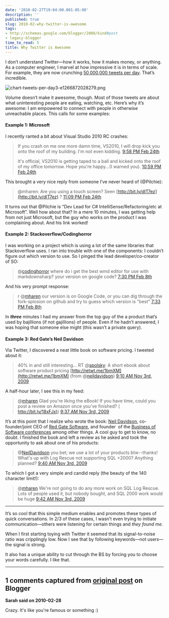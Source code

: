 ```yaml
---
date: '2010-02-27T19:04:00.001-05:00'
description: ''
published: true
slug: 2010-02-why-twitter-is-awesome
tags:
- http://schemas.google.com/blogger/2008/kind#post
- legacy-blogger
time_to_read: 5
title: Why Twitter is Awesome
---
```



I don’t understand Twitter—how it works, how it makes money, or anything. As a computer engineer, I marvel at how impressive it is in terms of scale. For example, they are now crunching [50,000,000 tweets per day](http://mashable.com/2010/02/22/twitter-50-million-tweets/). That’s incredible.

![chart-tweets-per-day3-e1266872028279.png](chart-tweets-per-day3-e1266872028279.png)

Volume doesn’t make it awesome, though. Most of those tweets are about what uninteresting people are eating, watching, etc. Here’s why it’s awesome: I am empowered to connect with people in otherwise unreachable places. This calls for some examples:  <h4>Example 1: Microsoft</h4>

I recently ranted a bit about Visual Studio 2010 RC crashes:
<blockquote> 

If you crash on me one more damn time, VS2010, I will drop kick you onto the roof of my building. I'm not even kidding. [9:58 PM Feb 24th](http://twitter.com/mharen/status/9607164906)  

It's official, VS2010 is getting taped to a ball and kicked onto the roof of my office tomorrow. Hope you're happy...(I warned you). [10:59 PM Feb 24th](http://twitter.com/mharen/status/9609708666)
</blockquote>

This brought a very nice reply from someone I’ve never heard of (@Pilchie):
<blockquote> 

@mharen: Are you using a touch screen? Seen [http://bit.ly/dlT7ez](http://bit.ly/dlT7ez) ? [11:09 PM Feb 24th](http://twitter.com/Pilchie/status/9610121141)&#160;
</blockquote>

It turns out that @Pilchie is “Dev Lead for C# IntelliSense/Refactoring/etc at Microsoft”. Well how about that? In a mere 10 minutes, I was getting help from not just Microsoft, but the guy who works on the product I was complaining about. And his link worked!  <h4>Example 2: Stackoverflow/Codinghorror</h4>

I was working on a project which is using a lot of the same libraries that Stackoverflow uses. I ran into trouble with one of the components: I couldn’t figure out which version to use. So I pinged the lead developer/co-creator of SO:
<blockquote> 

@[codinghorror](http://twitter.com/codinghorror) where do i get the best wmd editor for use with markdownsharp? your version on google code? [7:30 PM Feb 8th](http://twitter.com/mharen/status/8832078048)
</blockquote>

And his very prompt response:
<blockquote> 

r @[mharen](http://twitter.com/mharen) our version is on Google Code, or you can dig through the fork-splosion on github and try to guess which version is &quot;best&quot; [7:33 PM Feb 8th](http://twitter.com/codinghorror/status/8832188858)
</blockquote>

In ***three*** minutes I had my answer from the top guy of the a product that’s used by bajillions (if not gajillions) of people. Even if he hadn’t answered, I was hoping that someone else might (this wasn’t a private query).  <h4>Example 3: Red Gate’s Neil Davidson</h4>

Via Twitter, I discovered a neat little book on software pricing. I tweeted about it:
<blockquote> 

40% in and still interesting... RT @[spolsky](http://twitter.com/spolsky): A short ebook about software product pricing [http://retwt.me/1bmXM](http://retwt.me/1bmXM) (from @[neildavidson](http://twitter.com/neildavidson)) [9:10 AM Nov 3rd, 2009](http://twitter.com/mharen/status/5391952110)
</blockquote>

A half-hour later, I see this in my feed:
<blockquote> 

@[mharen](http://twitter.com/mharen) Glad you're liking the eBook! If you have time, could you post a review on Amazon once you've finished? ( [http://bit.ly/18xFJx)](http://bit.ly/18xFJx))&#160;[9:37 AM Nov 3rd, 2009](http://twitter.com/NeilDavidson/status/5392536276)
</blockquote>

It’s at this point that I realize who wrote the book: [Neil Davidson](http://www.neildavidson.com/), co-founder/joint CEO of [Red Gate Software](http://www.red-gate.com/), and founder&#160; of the [Business of Software conferences](http://blog.businessofsoftware.org/) among other things. A cool guy to get to know, no doubt. I finished the book and left a review as he asked and took the opportunity to ask about one of his products:
<blockquote> 

@[NeilDavidson](http://twitter.com/NeilDavidson) you bet; we use a lot of your products btw--thanks! What's up with Log Rescue not supporting SQL &gt;2000? Anything planned? [9:40 AM Nov 3rd, 2009](http://twitter.com/mharen/status/5392617100)
</blockquote>

To which I got a very simple and candid reply (the beauty of the 140 character limit!):
<blockquote> 

@[mharen](http://twitter.com/mharen) We're not going to do any more work on SQL Log Rescue. Lots of people used it, but nobody bought, and SQL 2000 work would be huge [9:42 AM Nov 3rd, 2009](http://twitter.com/NeilDavidson/status/5392660455)
</blockquote>  <hr />

It’s so cool that this simple medium enables and promotes these types of quick conversations. In 2/3 of these cases, I wasn’t even trying to initiate communication—others were listening for certain things and *they found me*. 

When I first starting toying with Twitter it seemed that its signal-to-noise ratio was cripplingly low. Now I see that by following keywords—not users—the signal is strong.

It also has a unique ability to cut through the BS by forcing you to choose your words carefully. I like that.

---

## 1 comments captured from [original post](https://blog.wassupy.com/2010/02/why-twitter-is-awesome.html) on Blogger

**Sarah said on 2010-02-28**

Crazy.  It's like you're famous or something :)

